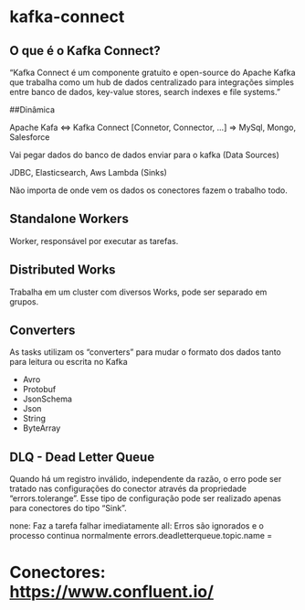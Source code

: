 # kafka-connect

## O que é o Kafka Connect?

“Kafka Connect é um componente gratuito e open-source do Apache Kafka que trabalha como um hub de dados centralizado para integrações simples entre banco de dados, key-value stores, search indexes e file systems.”

##Dinâmica

Apache Kafa <=> Kafka Connect [Connetor, Connector, ...] => MySql, Mongo, Salesforce

Vai pegar dados do banco de dados enviar para o kafka (Data Sources)

JDBC, Elasticsearch, Aws Lambda (Sinks)

Não importa de onde vem os dados os conectores fazem o trabalho todo.

## Standalone Workers

Worker, responsável por executar as tarefas.

## Distributed Works

Trabalha em um cluster com diversos Works, pode ser separado em grupos.

## Converters

As tasks utilizam os “converters” para mudar o formato dos dados tanto para leitura ou escrita no Kafka
- Avro
- Protobuf
- JsonSchema
- Json
- String
- ByteArray

## DLQ - Dead Letter Queue

Quando há um registro inválido, independente da razão, o erro pode ser tratado nas configurações do conector através da propriedade “errors.tolerange”. Esse tipo de configuração pode ser realizado apenas para conectores do tipo “Sink”.

none: Faz a tarefa falhar imediatamente
all: Erros são ignorados e o processo continua normalmente
errors.deadletterqueue.topic.name = <nome-do-topico>

# Conectores: https://www.confluent.io/